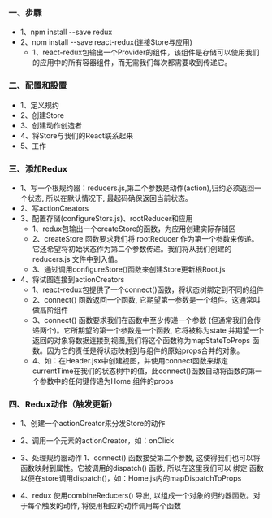 ### 一、步驟
+ 1、npm install --save redux
+ 2、npm install --save react-redux(连接Store与应用)
    + 1、react-redux包输出一个Provider的组件，该组件是存储可以使用我们的应用中的所有容器组件，而无需我们每次都需要收到传递它。

### 二、配置和設置
+ 1、定义规约 
+ 2、创建Store 
+ 3、创建动作创造者 
+ 4、将Store与我们的React联系起来
+ 5、工作 

### 三、添加Redux
+ 1、写一个根规约器：reducers.js,第二个参数是动作(action),归约必须返回一个状态, 所以在默认情况下, 最起码确保返回当前状态。
+ 2、写actionCreators
+ 3、配置存储(configureStors.js)、rootReducer和应用
    + 1、redux包输出一个createStore的函数，为应用创建实际存储区
    + 2、createStore 函数要求我们将 rootReducer 作为第一个参数来传递。它还希望将初始状态作为第二个参数传递。我们将从我们创建的reducers.js 文件中到入值。
    + 3、通过调用configureStore()函数来创建Store更新根Root.js
+ 4、将试图连接到actionCreators
    + 1、react-redux包提供了一个connect()函数，将状态树绑定到不同的组件
    + 2、connect() 函数返回一个函数, 它期望第一参数是一个组件。这通常叫做高阶组件
    + 3、connect() 函数要求我们在函数中至少传递一个参数 (但通常我们会传递两个)。它所期望的第一个参数是一个函数, 它将被称为state 并期望一个返回的对象将数据连接到视图,我们将这个函数称为mapStateToProps 函数。因为它的责任是将状态映射到与组件的原始props合并的对象。
    + 4、如：在Header.jsx中创建视图，并使用connect函数来绑定currentTime在我们的状态树中的值，此connect()函数自动将函数的第一个参数中的任何键传递为Home 组件的props


### 四、Redux动作（触发更新）
+ 1、创建一个actionCreator来分发Store的动作
+ 2、调用一个元素的actionCreator，如：onClick
+ 3、处理规约器动作
    1、connect() 函数接受第二个参数, 这使得我们也可以将函数映射到属性。它被调用的dispatch() 函数, 所以在这里我们可以 绑定 函数以便在store调用dispatch()，如：Home.js内的mapDispatchToProps

+ 4、redux 使用combineReducers() 导出, 以组成一个对象的归约器函数。对于每个触发的动作, 将使用相应的动作调用每个函数
